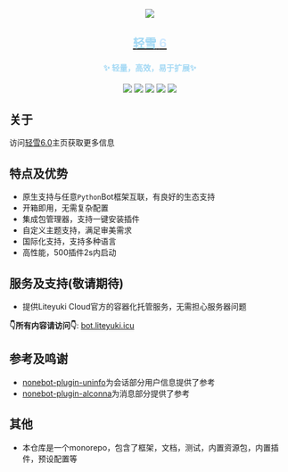 <div align="center">

[//]: # (<img  src="https://cdn.liteyuki.icu/static/svg/lylogo-full.svg" style="align-content: center; width: 50%; margin-top:10%;" alt="a">)
[![][banner]][liteyuki-link]
<h2><a href="https://bot.liteyuki.icu"> <span style="color: #a2d8f4">轻雪</span> <span style="color: #d0e9ff">6</span></a></h2>
<h4> <span style="color: #a2d8f4">✨ 轻量，高效，易于扩展✨</span></h4>

[![][Liteyuki6.0]][liteyuki-link]
[![][Python3.10+]][python-link]
[![][Usage]][usage-link]
[![][Repo]][repo-link]
[![][Github]][github-link]

</div>

## 关于

访问[轻雪6.0](https://bot.liteyuki.icu)主页获取更多信息

## 特点及优势

- 原生支持与任意`Python`Bot框架互联，有良好的生态支持
- 开箱即用，无需复杂配置
- 集成包管理器，支持一键安装插件
- 自定义主题支持，满足审美需求
- 国际化支持，支持多种语言
- 高性能，500插件2s内启动

## 服务及支持(敬请期待)
- 提供Liteyuki Cloud官方的容器化托管服务，无需担心服务器问题

**👇所有内容请访问👇**: [bot.liteyuki.icu](https://bot.liteyuki.icu)

## 参考及鸣谢
- [nonebot-plugin-uninfo](https://github.com/RF-Tar-Railt/nonebot-plugin-uninfo)为会话部分用户信息提供了参考
- [nonebot-plugin-alconna](https://github.com/nonebot/plugin-alconna/)为消息部分提供了参考

## 其他
- 本仓库是一个monorepo，包含了框架，文档，测试，内置资源包，内置插件，预设配置等


[Liteyuki6.0]: https://img.shields.io/badge/Liteyuki-6.0-blue?style=for-the-badge

[Python3.10+]: https://img.shields.io/badge/Python-3.10+-blue?style=for-the-badge

[Usage]: https://img.shields.io/badge/主页-文档-blue?style=for-the-badge

[Repo]: https://img.shields.io/badge/官方托管-仓库-blue?style=for-the-badge

[Github]: https://img.shields.io/badge/Github-仓库-blue?style=for-the-badge



[python-link]:https://www.python.org/

[usage-link]:https://bot.liteyuki.icu/

[liteyuki-link]:https://bot.liteyuki.icu/

[repo-link]:https://git.liteyuki.icu/bot/app

[github-link]:https://github.com/LiteyukiStudio/LiteyukiBot

[banner]: https://socialify.git.ci/LiteyukiStudio/LiteyukiBot/image?description=1&forks=1&issues=1&Plus&pulls=1&stargazers=1&theme=Auto&logo=https%3a%2f%2fcdn.liteyuki.icu%2fstatic%2fsvg%2flylogo-full.svg
